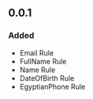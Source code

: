 ## 0.0.1

### Added

- Email Rule
- FullName Rule
- Name Rule
- DateOfBirth Rule
- EgyptianPhone Rule